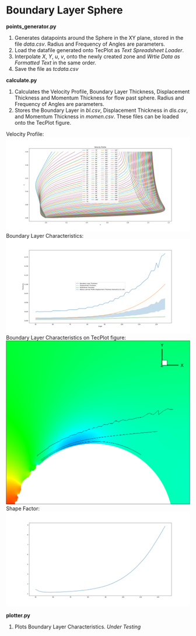 # Boundary Layer Sphere
**points_generator.py** 
1. Generates datapoints around the Sphere in the XY plane, stored in the file *data.csv*. Radius and Frequency of Angles are parameters.
2. Load the datafile generated onto TecPlot as *Text Spreadsheet Loader*.
3. Interpolate *X*, *Y*, *u*, *v*, onto the newly created zone and *Wrtie Data as Formatted Text* in the same order. 
4. Save the file as *tcdata.csv*

**calculate.py**
1. Calculates the Velocity Profile, Boundary Layer Thickness, Displacement Thickness and Momentum Thickness for flow past sphere. Radius and Frequency of Angles are parameters.
2. Stores the Boundary Layer in *bl.csv*, Displacement Thickness in *dis.csv*, and Momentum Thickness in *momen.csv*. These files can be loaded onto the TecPlot figure. 

Velocity Profile:
![](https://github.com/parekhaman1807/Boundary_Layer_Sphere/blob/master/media/vel_pro.png)
Boundary Layer Characteristics:
![](https://github.com/parekhaman1807/Boundary_Layer_Sphere/blob/master/media/boundary_layer_chars.png)
Boundary Layer Characteristics on TecPlot figure:
![](https://github.com/parekhaman1807/Boundary_Layer_Sphere/blob/master/media/blc_tc.png)
Shape Factor: 
![](https://github.com/parekhaman1807/Boundary_Layer_Sphere/blob/master/media/shape_factor.png)


**plotter.py**
1. Plots Boundary Layer Characteristics. _Under Testing_

